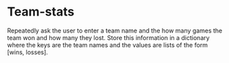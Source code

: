 # Team-stats
Repeatedly ask the user to enter a team name and the how many games the team won and how many they lost. Store this information in a dictionary where the keys are the team names and the values are lists of the form [wins, losses].
